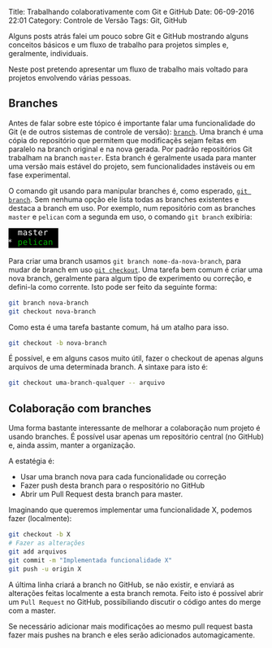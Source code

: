 Title: Trabalhando colaborativamente com Git e GitHub
Date: 06-09-2016 22:01
Category: Controle de Versão
Tags: Git, GitHub

Alguns posts atrás falei um pouco sobre Git e GitHub mostrando
alguns conceitos básicos e um fluxo de trabalho para projetos
simples e, geralmente, individuais.

Neste post pretendo apresentar um fluxo de trabalho mais voltado
para projetos envolvendo várias pessoas.

## Branches
Antes de falar sobre este tópico é importante falar uma
funcionalidade do Git (e de outros sistemas de controle de
versão): [`branch`](https://en.wikipedia.org/wiki/Branching_%28version_control%29).
Uma branch é uma cópia do repositório que permitem que modificaçẽs
sejam feitas em paralelo na branch original e na nova gerada. Por
padrão repositórios Git trabalham na branch `master`. Esta branch
é geralmente usada para manter uma versão mais estável do projeto,
sem funcionalidades instáveis ou em fase experimental.

O comando git usando para manipular branches é, como esperado,
[`git branch`](https://git-scm.com/docs/git-branch). Sem nenhuma
opção ele lista todas as branches existentes e destaca a branch
em uso. Por exemplo, num repositório com as branches `master` e
`pelican` com a segunda em uso, o comando `git branch` exibiria:

![exmeplo: git branch](images/git_branch_exemplo.png)

Para criar uma branch usamos `git branch nome-da-nova-branch`,
para mudar de branch em uso
[`git checkout`](https://git-scm.com/docs/git-checkout).
Uma tarefa bem comum é criar uma nova branch, geralmente para
algum tipo de experimento ou correção, e defini-la como corrente.
Isto pode ser feito da seguinte forma:
```bash
git branch nova-branch
git checkout nova-branch
```
Como esta é uma tarefa bastante comum, há um atalho para isso.
```bash
git checkout -b nova-branch
```
É possível, e em alguns casos muito útil, fazer o checkout de
apenas alguns arquivos de uma determinada branch. A sintaxe
para isto é:
```bash
git checkout uma-branch-qualquer -- arquivo
```

## Colaboração com branches
Uma forma bastante interessante de melhorar a colaboração num
projeto é usando branches. É possível usar apenas um repositório
central (no GitHub) e, ainda assim, manter a organização.

A estatégia é:
  * Usar uma branch nova para cada funcionalidade ou correção
  * Fazer push desta branch para o respositório no GitHub
  * Abrir um Pull Request desta branch para master.

Imaginando que queremos implementar uma funcionalidade
X, podemos fazer (localmente):
```bash
git checkout -b X
# Fazer as alterações
git add arquivos
git commit -m "Implementada funcionalidade X"
git push -u origin X
```

A última linha criará a branch no GitHub, se não existir,
e enviará as alterações feitas localmente a esta branch remota.
Feito isto é possível abrir um `Pull Request` no GitHub,
possibiliando discutir o código antes do merge com a master.

Se necessário adicionar mais modificações ao mesmo
pull request basta fazer mais pushes na branch e eles
serão adicionados automagicamente.
